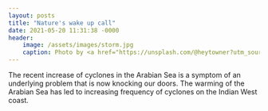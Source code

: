 ```yaml
---
layout: posts
title: "Nature's wake up call"
date: 2021-05-20 11:31:38 -0000
header:
    image: /assets/images/storm.jpg
    caption: Photo by <a href="https://unsplash.com/@heytowner?utm_source=unsplash&utm_medium=referral&utm_content=creditCopyText">JOHN TOWNER</a> on <a href="https://unsplash.com/s/photos/storm?utm_source=unsplash&utm_medium=referral&utm_content=creditCopyText">Unsplash</a>
---
```


The recent increase of cyclones in the Arabian Sea is a symptom of an underlying problem that is now knocking our doors. The
warming of the Arabian Sea has led to increasing frequency of cyclones on the Indian West coast. 
